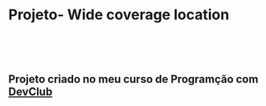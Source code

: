 <h1> Projeto- Wide coverage location</h1>
<br>
<br>
<br>
<h2>Projeto criado no meu curso de Programção com <a href="rodolfomori.com.br/devclub" a>DevClub</h2>


